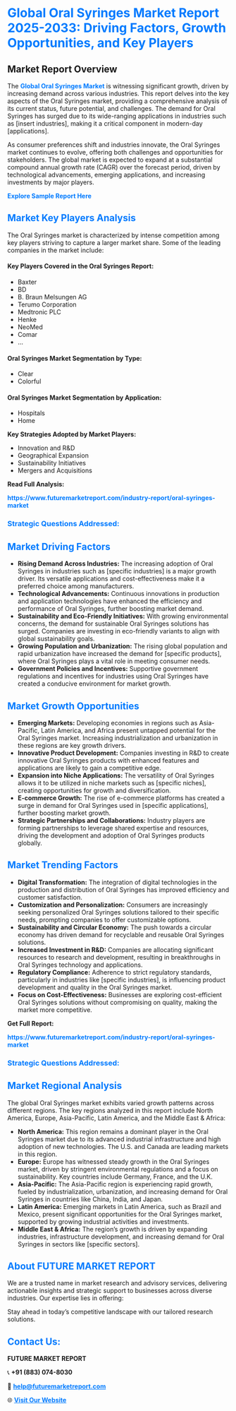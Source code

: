 <h1 style="color: #007BFF;">Global Oral Syringes Market Report 2025-2033: Driving Factors, Growth Opportunities, and Key Players</h1>

<section id="overview">
<h2>Market Report Overview</h2>
<p>The <a href="https://www.futuremarketreport.com/industry-report/oral-syringes-market" style="color: #007BFF; text-decoration: none;"><strong>Global Oral Syringes Market</strong></a> is witnessing significant growth, driven by increasing demand across various industries. This report delves into the key aspects of the Oral Syringes market, providing a comprehensive analysis of its current status, future potential, and challenges. The demand for Oral Syringes has surged due to its wide-ranging applications in industries such as [insert industries], making it a critical component in modern-day [applications].</p>
<p>As consumer preferences shift and industries innovate, the Oral Syringes market continues to evolve, offering both challenges and opportunities for stakeholders. The global market is expected to expand at a substantial compound annual growth rate (CAGR) over the forecast period, driven by technological advancements, emerging applications, and increasing investments by major players.</p>
</section>

<section id="overview">
<p><a href="https://www.futuremarketreport.com/request-sample/reportId=80197" style="color: #007BFF; text-decoration: none;"><strong>Explore Sample Report Here</strong></a></p>
</section>

<section id="key-players">
<h2 style="color: #007BFF;">Market Key Players Analysis</h2>
<p>The Oral Syringes market is characterized by intense competition among key players striving to capture a larger market share. Some of the leading companies in the market include:</p>
<h4>Key Players Covered in the Oral Syringes Report:</h4>
<ul><li>Baxter</li><li>BD</li><li>B. Braun Melsungen AG</li><li>Terumo Corporation</li><li>Medtronic PLC</li><li>Henke</li><li>NeoMed</li><li>Comar</li><li>...</li></ul>
<h4>Oral Syringes Market Segmentation by Type:</h4>
<ul><li>Clear</li><li>Colorful</li></ul>

<h4>Oral Syringes Market Segmentation by Application:</h4>
<ul><li>Hospitals</li><li>Home</li></ul>
<p><strong>Key Strategies Adopted by Market Players:</strong></p>
<ul>
<li>Innovation and R&D</li>
<li>Geographical Expansion</li>
<li>Sustainability Initiatives</li>
<li>Mergers and Acquisitions</li>
</ul>
</section>

<section>
<p><strong>Read Full Analysis: </strong></p><a href="https://www.futuremarketreport.com/industry-report/oral-syringes-market" style="color: #007BFF; text-decoration: none;"><strong>https://www.futuremarketreport.com/industry-report/oral-syringes-market</strong></a>
<h3 style="color: #007BFF;">Strategic Questions Addressed:</h3>
</section>

<section id="driving-factors">
<h2 style="color: #007BFF;">Market Driving Factors</h2>
<ul>
<li><strong>Rising Demand Across Industries:</strong> The increasing adoption of Oral Syringes in industries such as [specific industries] is a major growth driver. Its versatile applications and cost-effectiveness make it a preferred choice among manufacturers.</li>
<li><strong>Technological Advancements:</strong> Continuous innovations in production and application technologies have enhanced the efficiency and performance of Oral Syringes, further boosting market demand.</li>
<li><strong>Sustainability and Eco-Friendly Initiatives:</strong> With growing environmental concerns, the demand for sustainable Oral Syringes solutions has surged. Companies are investing in eco-friendly variants to align with global sustainability goals.</li>
<li><strong>Growing Population and Urbanization:</strong> The rising global population and rapid urbanization have increased the demand for [specific products], where Oral Syringes plays a vital role in meeting consumer needs.</li>
<li><strong>Government Policies and Incentives:</strong> Supportive government regulations and incentives for industries using Oral Syringes have created a conducive environment for market growth.</li>
</ul>
</section>

<section id="growth-opportunities">
<h2 style="color: #007BFF;">Market Growth Opportunities</h2>
<ul>
<li><strong>Emerging Markets:</strong> Developing economies in regions such as Asia-Pacific, Latin America, and Africa present untapped potential for the Oral Syringes market. Increasing industrialization and urbanization in these regions are key growth drivers.</li>
<li><strong>Innovative Product Development:</strong> Companies investing in R&D to create innovative Oral Syringes products with enhanced features and applications are likely to gain a competitive edge.</li>
<li><strong>Expansion into Niche Applications:</strong> The versatility of Oral Syringes allows it to be utilized in niche markets such as [specific niches], creating opportunities for growth and diversification.</li>
<li><strong>E-commerce Growth:</strong> The rise of e-commerce platforms has created a surge in demand for Oral Syringes used in [specific applications], further boosting market growth.</li>
<li><strong>Strategic Partnerships and Collaborations:</strong> Industry players are forming partnerships to leverage shared expertise and resources, driving the development and adoption of Oral Syringes products globally.</li>
</ul>
</section>

<section id="trending-factors">
<h2 style="color: #007BFF;">Market Trending Factors</h2>
<ul>
<li><strong>Digital Transformation:</strong> The integration of digital technologies in the production and distribution of Oral Syringes has improved efficiency and customer satisfaction.</li>
<li><strong>Customization and Personalization:</strong> Consumers are increasingly seeking personalized Oral Syringes solutions tailored to their specific needs, prompting companies to offer customizable options.</li>
<li><strong>Sustainability and Circular Economy:</strong> The push towards a circular economy has driven demand for recyclable and reusable Oral Syringes solutions.</li>
<li><strong>Increased Investment in R&D:</strong> Companies are allocating significant resources to research and development, resulting in breakthroughs in Oral Syringes technology and applications.</li>
<li><strong>Regulatory Compliance:</strong> Adherence to strict regulatory standards, particularly in industries like [specific industries], is influencing product development and quality in the Oral Syringes market.</li>
<li><strong>Focus on Cost-Effectiveness:</strong> Businesses are exploring cost-efficient Oral Syringes solutions without compromising on quality, making the market more competitive.</li>
</ul>
</section>

<section>
<p><strong>Get Full Report: </strong></p><a href="https://www.futuremarketreport.com/industry-report/oral-syringes-market" style="color: #007BFF; text-decoration: none;"><strong>https://www.futuremarketreport.com/industry-report/oral-syringes-market</strong></a>
<h3 style="color: #007BFF;">Strategic Questions Addressed:</h3>
</section>


<section id="regional-analysis">
<h2 style="color: #007BFF;">Market Regional Analysis</h2>
<p>The global Oral Syringes market exhibits varied growth patterns across different regions. The key regions analyzed in this report include North America, Europe, Asia-Pacific, Latin America, and the Middle East & Africa:</p>
<ul>
<li><strong>North America:</strong> This region remains a dominant player in the Oral Syringes market due to its advanced industrial infrastructure and high adoption of new technologies. The U.S. and Canada are leading markets in this region.</li>
<li><strong>Europe:</strong> Europe has witnessed steady growth in the Oral Syringes market, driven by stringent environmental regulations and a focus on sustainability. Key countries include Germany, France, and the U.K.</li>
<li><strong>Asia-Pacific:</strong> The Asia-Pacific region is experiencing rapid growth, fueled by industrialization, urbanization, and increasing demand for Oral Syringes in countries like China, India, and Japan.</li>
<li><strong>Latin America:</strong> Emerging markets in Latin America, such as Brazil and Mexico, present significant opportunities for the Oral Syringes market, supported by growing industrial activities and investments.</li>
<li><strong>Middle East & Africa:</strong> The region’s growth is driven by expanding industries, infrastructure development, and increasing demand for Oral Syringes in sectors like [specific sectors].</li>
</ul>
</section>

<footer>
<h2 style="color: #007BFF;">About FUTURE MARKET REPORT</h2>
<p>We are a trusted name in market research and advisory services, delivering actionable insights and strategic support to businesses across diverse industries. Our expertise lies in offering:</p>

<p>Stay ahead in today’s competitive landscape with our tailored research solutions.</p>

<h2 style="color: #007BFF;">Contact Us:</h2>
<p><strong>FUTURE MARKET REPORT</strong></p>
<p>📞 <strong>+91 (883) 074-8030</strong></p>
<p>📧 <strong><a href="mailto:help@futuremarketreport.com" style="color: #007BFF;">help@futuremarketreport.com</a></strong></p>
<p>🌐 <strong><a href="https://www.futuremarketreport.com/" style="color: #007BFF;">Visit Our Website</a></strong></p>
</footer>